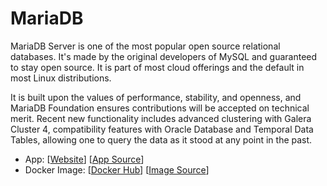 # MariaDB

MariaDB Server is one of the most popular open source relational databases. It's made by the original developers of MySQL and guaranteed to stay open source. It is part of most cloud offerings and the default in most Linux distributions.

It is built upon the values of performance, stability, and openness, and MariaDB Foundation ensures contributions will be accepted on technical merit. Recent new functionality includes advanced clustering with Galera Cluster 4, compatibility features with Oracle Database and Temporal Data Tables, allowing one to query the data as it stood at any point in the past.

- App: [[Website](https://mariadb.org/)] [[App Source](https://github.com/linuxserver/docker-mariadb)]
- Docker Image: [[Docker Hub](https://hub.docker.com/)] [[Image Source](https://hub.docker.com/r/linuxserver/mariadb/)]

